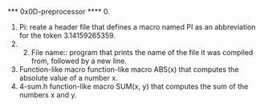 *** 0x0D-preprocessor ****
0.
1. Pi:
	reate a header file that defines a macro named PI as an abbreviation for the token 3.14159265359.
2. 2. File name::
 program that prints the name of the file it was compiled from, followed by a new line.
3. Function-like macro
	 function-like macro ABS(x) that computes the absolute value of a number x.
4. 4-sum.h
	 function-like macro SUM(x, y) that computes the sum of the numbers x and y.
